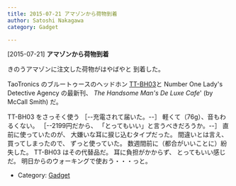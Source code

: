 ```yaml
---
title: 2015-07-21 アマゾンから荷物到着
author: Satoshi Nakagawa
category: Gadget

---
```


[2015-07-21] **アマゾンから荷物到着** 

 きのうアマゾンに注文した荷物がはやばやと
到着した。

 TaoTronics のブルートゥースのヘッドホン
[TT-BH03](https://www.google.co.jp/search?client=ubuntu&channel=fs&q=tt-bh03&ie=utf-8&oe=utf-8&hl=ja)と
Number One Lady's Detective Agency の最新刊、
_The Handsome Man's De Luxe Cafe_' (by McCall Smith) だ。

 TT-BH03 をさっそく使う
［--充電されて届いた。--］
軽くて（76g）、音もわるくない。
［--2199円だから、
「とってもいい」と言うべきだろうか。--］
直前に使っていたのが、
大嫌いな耳に捩じ込むタイプだった。
間違いとは言え、買ってしまったので、
ずっと使っていた。
数週間前に（都合がいいことに）紛失した。
TT-BH03 はその代替品だ。
耳に負担がかからず、
とってもいい感じだ。
明日からのウォーキングで使おう・・・っと。

- Category: [Gadget](https://merapano.github.io/categories.html#Gadget)

